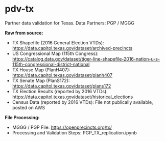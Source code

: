 # pdv-tx
Partner data validation for Texas. Data Partners: PGP / MGGG

**Raw from source:**
- TX Shapefile (2016 General Election VTDs): https://data.capitol.texas.gov/dataset/archived-precincts
- US Congressional Map (115th Congress): https://catalog.data.gov/dataset/tiger-line-shapefile-2016-nation-u-s-115th-congressional-district-national
- TX House Map (PlanH407): https://data.capitol.texas.gov/dataset/planh407
- TX Senate Map (PlanS172): https://data.capitol.texas.gov/dataset/plans172
- TX Election Results (reported by 2016 VTDs): https://data.capitol.texas.gov/dataset/historical_elections
- Census Data (reported by 2016 VTDs): File not publically available, posted on AWS
    
**File Processing:**
- MGGG / PGP  File: https://openprecincts.org/tx/
- Processing and Validation Steps: PGP_TX_replication.ipynb
